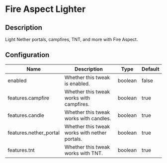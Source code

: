 # Fire Aspect Lighter

## Description

Light Nether portals, campfires, TNT, and more with Fire Aspect.

## Configuration

| Name                   | Description                                   | Type    | Default |
|------------------------|-----------------------------------------------|---------|---------|
| enabled                | Whether this tweak is enabled.                | boolean | false   |
| features.campfire      | Whether this tweak works with campfires.      | boolean | true    |
| features.candle        | Whether this tweak works with candles.        | boolean | true    |
| features.nether_portal | Whether this tweak works with nether portals. | boolean | true    |
| features.tnt           | Whether this tweak works with TNT.            | boolean | true    |